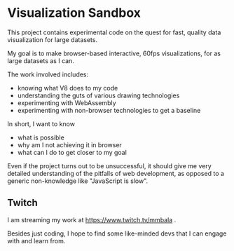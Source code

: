# Visualization Sandbox

This project contains experimental code on the quest
for fast, quality data visualization for large datasets.

My goal is to make browser-based interactive, 60fps visualizations, for as large
datasets as I can. 

The work involved includes:

- knowing what V8 does to my code
- understanding the guts of various drawing technologies
- experimenting with WebAssembly
- experimenting with non-browser technologies to get a baseline


In short, I want to know
- what is possible
- why am I not achieving it in browser
- what can I do to get closer to my goal


Even if the project turns out to be unsuccessful, it should
give me very detailed understanding of the pitfalls of
web development, as opposed to a generic non-knowledge like 
"JavaScript is slow". 

## Twitch

I am streaming my work at https://www.twitch.tv/mmbala .

Besides just coding, I hope to find some like-minded devs that I can
engage with and learn from.

